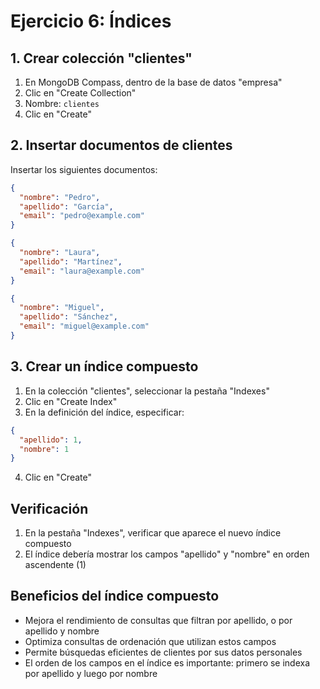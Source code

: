 # Ejercicio 6: Índices

## 1. Crear colección "clientes"
1. En MongoDB Compass, dentro de la base de datos "empresa"
2. Clic en "Create Collection"
3. Nombre: `clientes`
4. Clic en "Create"

## 2. Insertar documentos de clientes
Insertar los siguientes documentos:

```json
{
  "nombre": "Pedro", 
  "apellido": "García", 
  "email": "pedro@example.com"
}
```

```json
{
  "nombre": "Laura", 
  "apellido": "Martínez", 
  "email": "laura@example.com"
}
```

```json
{
  "nombre": "Miguel", 
  "apellido": "Sánchez", 
  "email": "miguel@example.com"
}
```

## 3. Crear un índice compuesto
1. En la colección "clientes", seleccionar la pestaña "Indexes"
2. Clic en "Create Index"
3. En la definición del índice, especificar:

```json
{
  "apellido": 1,
  "nombre": 1
}
```

4. Clic en "Create"

## Verificación
1. En la pestaña "Indexes", verificar que aparece el nuevo índice compuesto
2. El índice debería mostrar los campos "apellido" y "nombre" en orden ascendente (1)

## Beneficios del índice compuesto
- Mejora el rendimiento de consultas que filtran por apellido, o por apellido y nombre
- Optimiza consultas de ordenación que utilizan estos campos
- Permite búsquedas eficientes de clientes por sus datos personales
- El orden de los campos en el índice es importante: primero se indexa por apellido y luego por nombre
